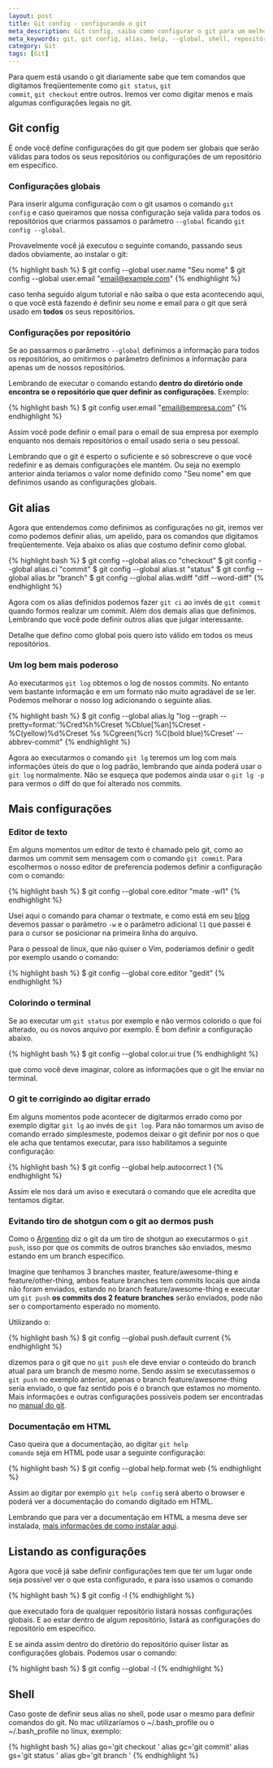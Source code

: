 ```yaml
---
layout: post
title: Git config - configurando o git
meta_description: Git config, saiba como configurar o git para um melhor aproveitamento da ferramenta.
meta_keywords: git, git config, alias, help, --global, shell, repositório, global
category: Git
tags: [Git]
---
```


Para quem está usando o git diariamente sabe que tem comandos que digitamos freqüentemente como <code>git status</code>, <code>git commit</code>, <code>git checkout</code> entre outros. Iremos ver como digitar menos e mais algumas configurações legais no git.

## Git config

É onde você define configurações do git que podem ser globais que serão válidas para todos os seus repositórios ou configurações de um repositório em especifico.

### Configurações globais

Para inserir alguma configuração com o git usamos o comando <code>git config</code> e caso queiramos que nossa configuração seja valida para todos os repositórios que criarmos passamos o parâmetro <code>--global</code> ficando <code>git config --global</code>.

Provavelmente você já executou o seguinte comando, passando seus dados obviamente, ao instalar o git:

{% highlight bash %}
$ git config --global user.name "Seu nome"
$ git config --global user.email "email@example.com"
{% endhighlight %}

caso tenha seguido algum tutorial e não saiba o que esta acontecendo aqui, o que você está fazendo é definir seu nome e email para o git que será usado em **todos** os seus repositórios.

### Configurações por repositório

Se ao passarmos o parâmetro <code>--global</code> definimos a informação para todos os repositórios, ao omitirmos o parâmetro definimos a informação para apenas um de nossos repositórios.

Lembrando de executar o comando estando **dentro do diretório onde encontra se o repositório que quer definir as configurações**. Exemplo:

{% highlight bash %}
$ git config user.email "email@empresa.com"
{% endhighlight %}

Assim você pode definir o email para o email de sua empresa por exemplo enquanto nos demais repositórios o email usado seria o seu pessoal.

Lembrando que o git é esperto o suficiente e só sobrescreve o que você redefinir e as demais configurações ele mantém. Ou seja no exemplo anterior ainda teriamos o valor nome definido como "Seu nome" em que definimos usando as configurações globais.

## Git alias

Agora que entendemos como definimos as configurações no git, iremos ver como podemos definir alias, um apelido, para os comandos que digitamos freqüentemente. Veja abaixo os alias que costumo definir como global.

{% highlight bash %}
$ git config --global alias.co "checkout"
$ git config --global alias.ci "commit"
$ git config --global alias.st "status"
$ git config --global alias.br "branch"
$ git config --global alias.wdiff "diff --word-diff"
{% endhighlight %}

Agora com os alias definidos podemos fazer <code>git ci</code> ao invés de <code>git commit</code> quando formos realizar um commit. Além dos demais alias que definimos. Lembrando que você pode definir outros alias que julgar interessante.

Detalhe que defino como global pois quero isto válido em todos os meus repositórios.

### Um log bem mais poderoso

Ao executarmos <code>git log</code> obtemos o log de nossos commits. No entanto vem bastante informação e em um formato não muito agradável de se ler. Podemos melhorar o nosso log adicionando o seguinte alias.

{% highlight bash %}
$ git config --global alias.lg "log --graph --pretty=format:'%Cred%h%Creset %Cblue[%an]%Creset -%C(yellow)%d%Creset %s %Cgreen(%cr) %C(bold blue)%Creset' --abbrev-commit"
{% endhighlight %}

Agora ao executarmos o comando <code>git lg</code> teremos um log com mais informações úteis do que o log padrão, lembrando que ainda poderá usar o <code>git log</code> normalmente.
Não se esqueça que podemos ainda usar o <code>git lg -p</code> para vermos o diff do que foi alterado nos commits.

## Mais configurações

### Editor de texto

Em alguns momentos um editor de texto é chamado pelo git, como ao darmos um commit sem mensagem com o comando <code>git commit</code>. Para escolhermos o nosso editor de preferencia podemos definir a configuração com o comando:

{% highlight bash %}
$ git config --global core.editor "mate -wl1"
{% endhighlight %}

Usei aqui o comando para chamar o textmate, e como está em seu [blog](http://blog.macromates.com/2005/textmate-shell-utility-tmmate/) devemos passar o parâmetro <code>-w</code> e o parâmetro adicional <code>l1</code> que passei é para o cursor se posicionar na primeira linha do arquivo.

Para o pessoal de linux, que não quiser o Vim, poderíamos definir o gedit por exemplo usando o comando:

{% highlight bash %}
$ git config --global core.editor "gedit"
{% endhighlight %}

### Colorindo o terminal

Se ao executar um <code>git status</code> por exemplo e não vermos colorido o que foi alterado, ou os novos arquivo por exemplo. É bom definir a configuração abaixo.

{% highlight bash %}
$ git config --global color.ui true
{% endhighlight %}

que como você deve imaginar, colore as informações que o git lhe enviar no terminal.

### O git te corrigindo ao digitar errado

Em alguns momentos pode acontecer de digitarmos errado como por exemplo digitar <code>git lg</code> ao invés de <code>git log</code>. Para não tomarmos um aviso de comando errado simplesmeste, podemos deixar o git definir por nos o que ele acha que tentamos executar, para isso habilitamos a seguinte configuração:

{% highlight bash %}
$ git config --global help.autocorrect 1
{% endhighlight %}

Assim ele nos dará um aviso e executará o comando que ele acredita que tentamos digitar.

### Evitando tiro de shotgun com o git ao dermos push

Como o [Argentino](http://twitter.com/argentinomota) diz o git da um tiro de shotgun ao executarmos o <code>git push</code>, isso por que os commits de outros branches são enviados, mesmo estando em um branch especifico.

Imagine que tenhamos 3 branches master, feature/awesome-thing e feature/other-thing, ambos feature branches tem commits locais que ainda não foram enviados, estando no branch feature/awesome-thing e executar um <code>git push</code> **os commits dos 2 feature branches** serão enviados, pode não ser o comportamento esperado no momento.

Utilizando o:

{% highlight bash %}
$ git config --global push.default current
{% endhighlight %}

dizemos para o git que no <code>git push</code> ele deve enviar o conteúdo do branch atual para um branch de mesmo nome. Sendo assim se executassemos o <code>git push</code> no exemplo anterior, apenas o branch feature/awesome-thing seria enviado, o que faz sentido pois é o branch que estamos no momento. Mais informações e outras configurações possiveis podem ser encontradas no [manual do git](http://schacon.github.com/git/git-config.html).

### Documentação em HTML

Caso queira que a documentação, ao digitar <code>git help comando</code> seja em HTML pode usar a seguinte configuração:

{% highlight bash %}
$ git config --global help.format web
{% endhighlight %}

Assim ao digitar por exemplo <code>git help config</code> será aberto o browser e poderá ver a documentação do comando digitado em HTML.

Lembrando que para ver a documentação em HTML a mesma deve ser instalada, [ mais informações de como instalar aqui](http://help.github.com/install-git-html-help/).

## Listando as configurações

Agora que você já sabe definir configurações tem que ter um lugar onde seja possível ver o que esta configurado, e para isso usamos o comando

{% highlight bash %}
$ git config -l
{% endhighlight %}

que executado fora de qualquer repositório listará nossas configurações globais. E ao estar dentro de algum repositório, listará as configurações do repositório em especifico.

E se ainda assim dentro do diretório do repositório quiser listar as configurações globais. Podemos usar o comando:

{% highlight bash %}
$ git config --global -l
{% endhighlight %}


## Shell

Caso goste de definir seus alias no shell, pode usar o mesmo para definir comandos do git. No mac utilizaríamos o ~/.bash_profile ou o ~/.bash_profile no linux, exemplo:

{% highlight bash %}
alias go='git checkout '
alias gc='git commit'
alias gs='git status '
alias gb='git branch '
{% endhighlight %}